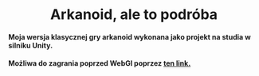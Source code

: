 
<h1 align="center">Arkanoid, ale to podróba</h1>

<h4>Moja wersja klasycznej gry arkanoid wykonana jako projekt na studia w silniku Unity.</h4>
<h4>Możliwa do zagrania poprzed WebGl poprzez <a href="https://io-maciek.github.io/Arkanoid" target="_blank"> ten link.</a></h4>
